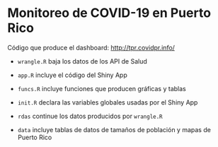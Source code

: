 # Monitoreo de COVID-19 en Puerto Rico

Código que produce el dashboard: http://tpr.covidpr.info/

* `wrangle.R` baja los datos de los API de Salud

* `app.R` incluye el código del Shiny App

* `funcs.R` incluye funciones que producen gráficas y tablas

* `init.R` declara las variables globales usadas por el Shiny App

* `rdas` continue los datos producidos por `wrangle.R`

* `data` incluye tablas de datos de tamaños de población y mapas de Puerto Rico

